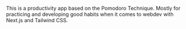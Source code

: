 This is a productivity app based on the Pomodoro Technique. Mostly for practicing and developing good habits when it comes to webdev with Next.js and Tailwind CSS.
